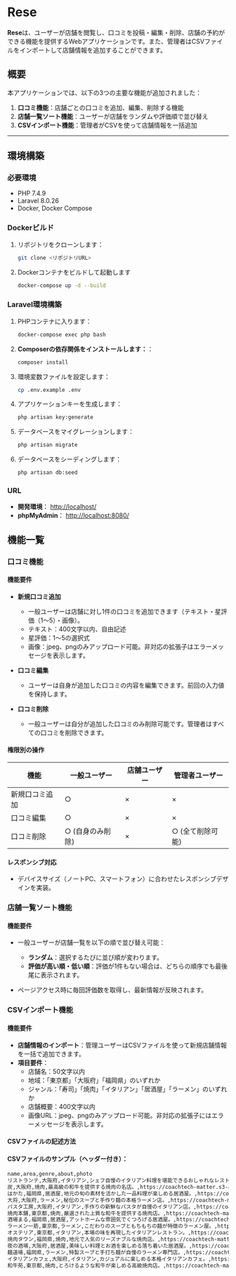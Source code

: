 # Rese

**Rese**は、ユーザーが店舗を閲覧し、口コミを投稿・編集・削除、店舗の予約ができる機能を提供するWebアプリケーションです。また、管理者はCSVファイルをインポートして店舗情報を追加することができます。

## 概要

本アプリケーションでは、以下の3つの主要な機能が追加されました：

1. **口コミ機能**：店舗ごとの口コミを追加、編集、削除する機能
2. **店舗一覧ソート機能**：ユーザーが店舗をランダムや評価順で並び替え
3. **CSVインポート機能**：管理者がCSVを使って店舗情報を一括追加


---

## 環境構築

### 必要環境

- PHP 7.4.9
- Laravel 8.0.26
- Docker, Docker Compose



### Dockerビルド

1. リポジトリをクローンします：
   ```bash
   git clone <リポジトリURL>

2. Dockerコンテナをビルドして起動します
   ```bash
   docker-compose up -d --build


### Laravel環境構築

1. PHPコンテナに入ります：

   ```bash
   docker-compose exec php bash

2. **Composerの依存関係をインストールします：**：

   ```bash
   composer install

3. 環境変数ファイルを設定します：

   ```bash
   cp .env.example .env

4. アプリケーションキーを生成します：

   ```bash
   php artisan key:generate

5. データベースをマイグレーションします：

   ```bash
   php artisan migrate

6. データベースをシーディングします：

   ```bash
   php artisan db:seed

### URL

- **開発環境**： [http://localhost/](http://localhost/)
- **phpMyAdmin**： [http://localhost:8080/](http://localhost:8080/)


## 機能一覧

### 口コミ機能

#### 機能要件

- **新規口コミ追加**
  - 一般ユーザーは店舗に対し1件の口コミを追加できます（テキスト・星評価（1～5）・画像）。
  - テキスト：400文字以内、自由記述
  - 星評価：1～5の選択式
  - 画像：jpeg、pngのみアップロード可能。非対応の拡張子はエラーメッセージを表示します。

- **口コミ編集**
  - ユーザーは自身が追加した口コミの内容を編集できます。前回の入力値を保持します。

- **口コミ削除**
  - 一般ユーザーは自分が追加した口コミのみ削除可能です。管理者はすべての口コミを削除できます。

#### 権限別の操作

| 機能           | 一般ユーザー     | 店舗ユーザー | 管理者ユーザー   |
| -------------- | ---------------- | ------------ | ---------------- |
| 新規口コミ追加 | ○                | ×            | ×                |
| 口コミ編集     | ○                | ×            | ×                |
| 口コミ削除     | ○ (自身のみ削除) | ×            | ○ (全て削除可能) |

#### レスポンシブ対応

- デバイスサイズ（ノートPC、スマートフォン）に合わせたレスポンシブデザインを実装。


### 店舗一覧ソート機能

#### 機能要件

- 一般ユーザーが店舗一覧を以下の順で並び替え可能：
  - **ランダム**：選択するたびに並び順が変わります。
  - **評価が高い順・低い順**：評価が1件もない場合は、どちらの順序でも最後尾に表示されます。

- ページアクセス時に毎回評価数を取得し、最新情報が反映されます。


### CSVインポート機能

#### 機能要件

- **店舗情報のインポート**：管理ユーザーはCSVファイルを使って新規店舗情報を一括で追加できます。
- **項目要件**：
  - 店舗名：50文字以内
  - 地域：「東京都」「大阪府」「福岡県」のいずれか
  - ジャンル：「寿司」「焼肉」「イタリアン」「居酒屋」「ラーメン」のいずれか
  - 店舗概要：400文字以内
  - 画像URL：jpeg、pngのみアップロード可能。非対応の拡張子にはエラーメッセージを表示します。

#### CSVファイルの記述方法

#### CSVファイルのサンプル（ヘッダー付き）：

   ```bash
   name,area,genre,about,photo
   リストランテ,大阪府,イタリアン,シェフ自慢のイタリアン料理を堪能できるおしゃれなレストラン。,https://coachtech-matter.s3-ap-northeast-1.amazonaws.com/image/italian.jpg
   炭,大阪府,焼肉,最高級の和牛を提供する焼肉の名店。,https://coachtech-matter.s3-ap-northeast-1.amazonaws.com/image/yakiniku.jpg
   はかた,福岡県,居酒屋,地元の旬の素材を活かした一品料理が楽しめる居酒屋。,https://coachtech-matter.s3-ap-northeast-1.amazonaws.com/image/izakaya.jpg
   大将,大阪府,ラーメン,秘伝のスープと手作り麺の本格ラーメン店。,https://coachtech-matter.s3-ap-northeast-1.amazonaws.com/image/ramen.jpg
   パスタ工房,大阪府,イタリアン,手作りの新鮮なパスタが自慢のイタリアン店。,https://coachtech-matter.s3-ap-northeast-1.amazonaws.com/image/italian.jpg
   焼肉本舗,東京都,焼肉,厳選された上質な和牛を提供する焼肉店。,https://coachtech-matter.s3-ap-northeast-1.amazonaws.com/image/yakiniku.jpg
   酒場まる,福岡県,居酒屋,アットホームな雰囲気でくつろげる居酒屋。,https://coachtech-matter.s3-ap-northeast-1.amazonaws.com/image/izakaya.jpg
   ラーメン一筋,東京都,ラーメン,こだわりのスープともちもちの麺が特徴のラーメン屋。,https://coachtech-matter.s3-ap-northeast-1.amazonaws.com/image/ramen.jpg
   オステリア,東京都,イタリアン,本場の味を再現したイタリアンレストラン。,https://coachtech-matter.s3-ap-northeast-1.amazonaws.com/image/italian.jpg
   焼肉タウン,福岡県,焼肉,地元で人気のリーズナブルな焼肉店。,https://coachtech-matter.s3-ap-northeast-1.amazonaws.com/image/yakiniku.jpg
   夜の酒場,大阪府,居酒屋,美味しい料理とお酒を楽しめる落ち着いた居酒屋。,https://coachtech-matter.s3-ap-northeast-1.amazonaws.com/image/izakaya.jpg
   麺道場,福岡県,ラーメン,特製スープと手打ち麺が自慢のラーメン専門店。,https://coachtech-matter.s3-ap-northeast-1.amazonaws.com/image/ramen.jpg
   イタリアンカフェ,大阪府,イタリアン,カジュアルに楽しめる本格イタリアンカフェ。,https://coachtech-matter.s3-ap-northeast-1.amazonaws.com/image/italian.jpg
   和牛苑,東京都,焼肉,とろけるような和牛が楽しめる高級焼肉店。,https://coachtech-matter.s3-ap-northeast-1.amazonaws.com/image/yakiniku.jpg

